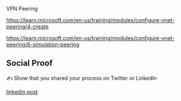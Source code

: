 VPN Peering

https://learn.microsoft.com/en-us/training/modules/configure-vnet-peering/4-create

https://learn.microsoft.com/en-us/training/modules/configure-vnet-peering/6-simulation-peering


## Social Proof

✍️ Show that you shared your process on Twitter or LinkedIn

[linkedin post](https://www.linkedin.com/posts/andrew-leddy_100daysofcloud-activity-7151394298381365248-qp4o?utm_source=share&utm_medium=member_desktop)

